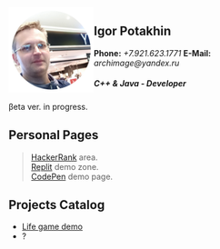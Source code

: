 <img src="2022-09-14_11-15-31.png" align="left" width="150" height="150">

<h2>Igor Potakhin</h2>
<strong>Phone:</strong> <em>+7.921.623.1771</em>
<strong>E-Mail:</strong> <em>archimage@yandex.ru</em>
<h5>C++ & Java - Developer</h5>

βeta ver. in progress.<br>


## Personal Pages

> [HackerRank](https://www.hackerrank.com/archimage) area.<br>
> [Replit](https://replit.com/@archimage) demo zone.<br>
> [CodePen](https://codepen.io/archimage_wiz) demo page.<br>

## Projects Catalog

+ [Life game demo](https://replit.com/@archimage/CPPCurs1Life)
+ ?

